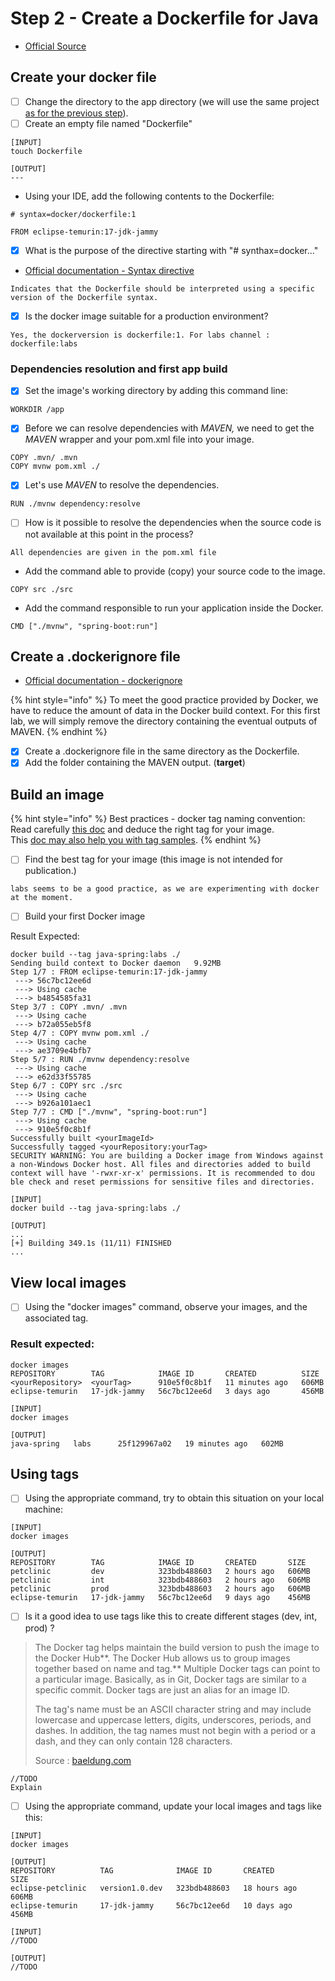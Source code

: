 # Step 2 - Create a Dockerfile for Java

* [Official Source](https://docs.docker.com/language/java/build-images/#create-a-dockerfile-for-java)

## Create your docker file

* [ ] Change the directory to the app directory (we will use the same project [as for the previous step](step-1-run-the-project-outside-docker.md)).
* [ ] Create an empty file named "Dockerfile"

```
[INPUT]
touch Dockerfile

[OUTPUT]
---
```

* Using your IDE, add the following contents to the Dockerfile:

```
# syntax=docker/dockerfile:1

FROM eclipse-temurin:17-jdk-jammy
```

* [X] What is the purpose of the directive starting with "# synthax=docker..."
<!---->

* [Official documentation - Syntax directive](https://docs.docker.com/build/dockerfile/frontend/)

```
Indicates that the Dockerfile should be interpreted using a specific version of the Dockerfile syntax.
```

* [X] Is the docker image suitable for a production environment?

```
Yes, the dockerversion is dockerfile:1. For labs channel : dockerfile:labs
```

### Dependencies resolution and first app build

* [X] Set the image's working directory by adding this command line:

```
WORKDIR /app
```

* [X] Before we can resolve dependencies with _MAVEN,_ we need to get the _MAVEN_ wrapper and your pom.xml file into your image.

```
COPY .mvn/ .mvn
COPY mvnw pom.xml ./
```

* [X] Let's use _MAVEN_ to resolve the dependencies.

```
RUN ./mvnw dependency:resolve
```

* [ ] How is it possible to resolve the dependencies when the source code is not available at this point in the process?

```
All dependencies are given in the pom.xml file
```

* Add the command able to provide (copy) your source code to the image.

```
COPY src ./src
```

* Add the command responsible to run your application inside the Docker.

```
CMD ["./mvnw", "spring-boot:run"]
```

## Create a .dockerignore file

* [Official documentation - dockerignore](https://docs.docker.com/language/java/build-images/#create-a-dockerignore-file)

{% hint style="info" %}
To meet the good practice provided by Docker, we have to reduce the amount of data in the Docker build context. For this first lab, we will simply remove the directory containing the eventual outputs of MAVEN.
{% endhint %}

* [X] Create a .dockerignore file in the same directory as the Dockerfile.
* [X] Add the folder containing the MAVEN output. (**target**)

## Build an image

{% hint style="info" %}
Best practices - docker tag naming convention:\
Read carefully [this doc](https://docs.docker.com/develop/dev-best-practices/) and deduce the right tag for your image.\
This [doc may also help you with tag samples](https://docs.docker.com/engine/reference/commandline/tag/).
{% endhint %}

* [ ] Find the best tag for your image (this image is not intended for publication.)

```
labs seems to be a good practice, as we are experimenting with docker at the moment.
```

* [ ] Build your first Docker image

Result Expected:

```
docker build --tag java-spring:labs ./    
Sending build context to Docker daemon   9.92MB
Step 1/7 : FROM eclipse-temurin:17-jdk-jammy
 ---> 56c7bc12ee6d
 ---> Using cache
 ---> b4854585fa31
Step 3/7 : COPY .mvn/ .mvn
 ---> Using cache
 ---> b72a055eb5f8
Step 4/7 : COPY mvnw pom.xml ./
 ---> Using cache
 ---> ae3709e4bfb7
Step 5/7 : RUN ./mvnw dependency:resolve
 ---> Using cache
 ---> e62d33f55785
Step 6/7 : COPY src ./src
 ---> Using cache
 ---> b926a101aec1
Step 7/7 : CMD ["./mvnw", "spring-boot:run"]
 ---> Using cache
 ---> 910e5f0c8b1f
Successfully built <yourImageId>
Successfully tagged <yourRepository:yourTag>
SECURITY WARNING: You are building a Docker image from Windows against a non-Windows Docker host. All files and directories added to build context will have '-rwxr-xr-x' permissions. It is recommended to dou
ble check and reset permissions for sensitive files and directories.

```

```
[INPUT]
docker build --tag java-spring:labs ./    

[OUTPUT]
...
[+] Building 349.1s (11/11) FINISHED  
...
```

## View local images

* [ ] Using the "docker images" command, observe your images, and the associated tag.

### Result expected:

```
docker images
REPOSITORY        TAG            IMAGE ID       CREATED          SIZE
<yourRepository>  <yourTag>      910e5f0c8b1f   11 minutes ago   606MB
eclipse-temurin   17-jdk-jammy   56c7bc12ee6d   3 days ago       456MB
```

```
[INPUT]
docker images

[OUTPUT]
java-spring   labs      25f129967a02   19 minutes ago   602MB
```

## Using tags

* [ ] Using the appropriate command, try to obtain this situation on your local machine:

```
[INPUT]
docker images

[OUTPUT]
REPOSITORY        TAG            IMAGE ID       CREATED       SIZE
petclinic         dev            323bdb488603   2 hours ago   606MB
petclinic         int            323bdb488603   2 hours ago   606MB
petclinic         prod           323bdb488603   2 hours ago   606MB
eclipse-temurin   17-jdk-jammy   56c7bc12ee6d   9 days ago    456MB
```

* [ ] Is it a good idea to use tags like this to create different stages (dev, int, prod) ?

> The Docker tag helps maintain the build version to push the image to the Docker Hub**. The Docker Hub allows us to group images together based on name and tag.** Multiple Docker tags can point to a particular image. Basically, as in Git, Docker tags are similar to a specific commit. Docker tags are just an alias for an image ID.
>
> The tag's name must be an ASCII character string and may include lowercase and uppercase letters, digits, underscores, periods, and dashes. In addition, the tag names must not begin with a period or a dash, and they can only contain 128 characters.
>
> Source : [baeldung.com](https://www.baeldung.com/ops/docker-tag)

```
//TODO
Explain
```

* [ ] Using the appropriate command, update your local images and tags like this:

```
[INPUT]
docker images

[OUTPUT]
REPOSITORY          TAG              IMAGE ID       CREATED        SIZE
eclipse-petclinic   version1.0.dev   323bdb488603   18 hours ago   606MB
eclipse-temurin     17-jdk-jammy     56c7bc12ee6d   10 days ago    456MB
```

```
[INPUT]
//TODO

[OUTPUT]
//TODO
```

